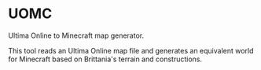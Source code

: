 # UOMC

Ultima Online to Minecraft map generator.

This tool reads an Ultima Online map file and generates an equivalent world for Minecraft based on Brittania's terrain and constructions.
